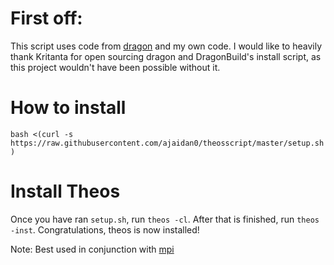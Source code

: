 # First off:

This script uses code from [dragon](https://github.com/DragonBuild/Installer) and my own code. I would like to heavily thank Kritanta for open sourcing dragon and DragonBuild's install script, as this project wouldn't have been possible without it.

# How to install

```bash <(curl -s https://raw.githubusercontent.com/ajaidan0/theosscript/master/setup.sh)```

# Install Theos

Once you have ran ```setup.sh```, run ```theos -cl```. After that is finished, run ```theos -inst```. Congratulations, theos is now installed!

Note: Best used in conjunction with [mpi](https://github.com/samoht9277/mpi)
